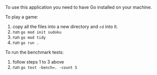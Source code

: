 To use this application you need to have Go installed on your machine.

To play a game: 
1. copy all the files into a new directory and `cd` into it.
2. run `go mod init sudoku`
3. run `go mod tidy`
4. run `go run .`

To run the benchmark tests:
1. follow steps 1 to 3 above
2. run `go test -bench=. -count 5`